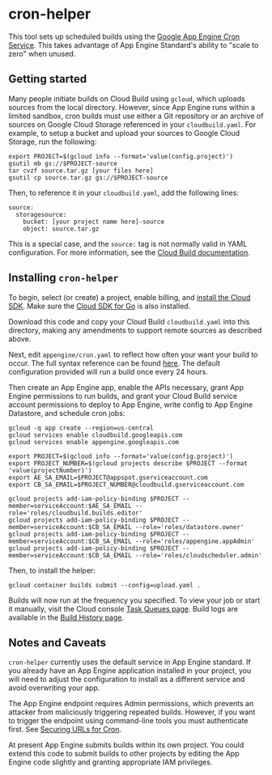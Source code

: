 # cron-helper

This tool sets up scheduled builds using the
[Google App Engine Cron Service](https://cloud.google.com/appengine/docs/standard/go/config/cron).
This takes advantage of App Engine Standard's ability to "scale to zero" when
unused.

## Getting started

Many people initiate builds on Cloud Build using `gcloud`, which uploads sources
from the local directory. However, since App Engine runs within a limited
sandbox, cron builds must use either a Git repository or an archive of sources
on Google Cloud Storage referenced in your `cloudbuild.yaml`. For example, to
setup a bucket and upload your sources to Google Cloud Storage, run the
following:

```
export PROJECT=$(gcloud info --format='value(config.project)')
gsutil mb gs://$PROJECT-source
tar cvzf source.tar.gz [your files here]
gsutil cp source.tar.gz gs://$PROJECT-source
```

Then, to reference it in your `cloudbuild.yaml`, add the following lines:

```
source:
  storagesource:
    bucket: [your project name here]-source
    object: source.tar.gz
```

This is a special case, and the `source:` tag is not normally valid in YAML
configuration. For more information, see the
[Cloud Build documentation](https://cloud.google.com/cloud-build/docs/build-config#source_code_location).

## Installing `cron-helper`

To begin, select (or create) a project, enable billing, and
[install the Cloud SDK](https://cloud.google.com/sdk/downloads). Make sure the
[Cloud SDK for Go](https://cloud.google.com/appengine/docs/standard/go/download)
is also installed.

Download this code and copy your Cloud Build `cloudbuild.yaml` into this
directory, making any amendments to support remote sources as described above.

Next, edit `appengine/cron.yaml` to reflect how often your want your build to
occur. The full syntax reference can be found
[here](https://cloud.google.com/appengine/docs/standard/go/config/cronref). The
default configuration provided will run a build once every 24 hours.

Then create an App Engine app, enable the APIs necessary, grant App Engine
permissions to run builds, and grant your Cloud Build service account
permissions to deploy to App Engine, write config to App Engine Datastore, and
schedule cron jobs:

```
gcloud -q app create --region=us-central
gcloud services enable cloudbuild.googleapis.com
gcloud services enable appengine.googleapis.com

export PROJECT=$(gcloud info --format='value(config.project)')
export PROJECT_NUMBER=$(gcloud projects describe $PROJECT --format 'value(projectNumber)')
export AE_SA_EMAIL=$PROJECT@appspot.gserviceaccount.com
export CB_SA_EMAIL=$PROJECT_NUMBER@cloudbuild.gserviceaccount.com

gcloud projects add-iam-policy-binding $PROJECT --member=serviceAccount:$AE_SA_EMAIL --role='roles/cloudbuild.builds.editor'
gcloud projects add-iam-policy-binding $PROJECT --member=serviceAccount:$CB_SA_EMAIL --role='roles/datastore.owner'
gcloud projects add-iam-policy-binding $PROJECT --member=serviceAccount:$CB_SA_EMAIL --role='roles/appengine.appAdmin'
gcloud projects add-iam-policy-binding $PROJECT --member=serviceAccount:$CB_SA_EMAIL --role='roles/cloudscheduler.admin'
```

Then, to install the helper:

```
gcloud container builds submit --config=upload.yaml .
```

Builds will now run at the frequency you specified. To view your job or start it
manually, visit the Cloud console
[Task Queues page](https://console.cloud.google.com/appengine/taskqueues/cron).
Build logs are available in the
[Build History page](https://console.cloud.google.com/gcr/builds).

## Notes and Caveats

`cron-helper` currently uses the default service in App Engine standard. If you
already have an App Engine application installed in your project, you will need
to adjust the configuration to install as a different service and avoid
overwriting your app.

The App Engine endpoint requires Admin permissions, which prevents an attacker
from maliciously triggering repeated builds. However, if you want to trigger the
endpoint using command-line tools you must authenticate first. See
[Securing URLs for Cron](https://cloud.google.com/appengine/docs/standard/go/config/cron#securing_urls_for_cron).

At present App Engine submits builds within its own project. You could extend
this code to submit builds to other projects by editing the App Engine code
slightly and granting appropriate IAM privileges.
